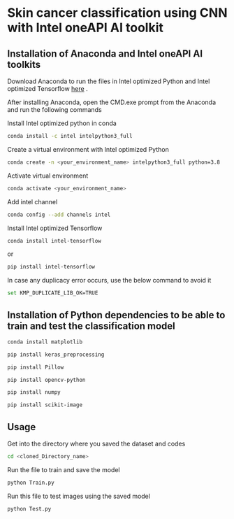 # Skin cancer classification using CNN with Intel oneAPI AI toolkit


## Installation of Anaconda and Intel oneAPI AI toolkits

Download Anaconda to run the files in Intel optimized Python and Intel optimized Tensorflow [here](https://www.anaconda.com/products/distribution) .

After installing Anaconda, open the CMD.exe prompt from the Anaconda and run the following commands

Install Intel optimized python in conda
```bash
conda install -c intel intelpython3_full
```

Create a virtual environment with Intel optimized Python
```bash
conda create -n <your_environment_name> intelpython3_full python=3.8
```

Activate virtual environment
```bash
conda activate <your_environment_name>
```

Add intel channel
```bash
conda config --add channels intel
```

Install Intel optimized Tensorflow
```bash
conda install intel-tensorflow
```
or
```bash
pip install intel-tensorflow
```

In case any duplicacy error occurs, use the below command to avoid it
```bash
set KMP_DUPLICATE_LIB_OK=TRUE
```

## Installation of Python dependencies to be able to train and test the classification model

```bash
conda install matplotlib
```

```bash
pip install keras_preprocessing
```

```bash
pip install Pillow
```

```bash
pip install opencv-python
```

```bash
pip install numpy
```

```bash
pip install scikit-image
```


## Usage

Get into the directory where you saved the dataset and codes
```bash
cd <cloned_Directory_name>
```

Run the file to train and save the model
```bash
python Train.py
```

Run this file to test images using the saved model
```bash
python Test.py
```